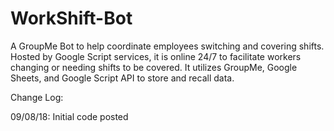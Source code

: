 # WorkShift-Bot
A GroupMe Bot to help coordinate employees switching and covering shifts. Hosted by Google Script services, it is online 24/7 to facilitate workers changing or needing shifts to be covered. It utilizes GroupMe, Google Sheets, and Google Script API to store and recall data.

Change Log:

09/08/18: Initial code posted
